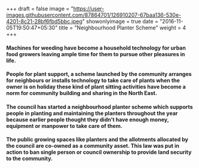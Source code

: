 +++
draft = false
image = "https://user-images.githubusercontent.com/87864701/126910207-67baa136-530e-4201-8c21-28bf6fbd5bbc.jpeg"
showonlyimage = true
date = "2016-11-05T19:50:47+05:30"
title = "Neighbourhood Planter Scheme"
weight = 4
+++

<!-- ![alt text][logo]

[logo]: https://user-images.githubusercontent.com/87864701/127719300-e74067ef-ad8a-487e-8ac7-ad9d8d75a4a0.png "Crossley Terrace" -->

#### Machines for weeding have become a household technology for urban food growers leaving ample time for them to pursue other pleasures in life.
#### People for plant support, a scheme launched by the community arranges for neighbours or installs technology to take care of plants when the owner is on holiday these kind of plant sitting activities have become a norm for community building and sharing in the North East.
#### The council has started a neighbourhood planter scheme which supports people in planting and maintaining the planters throughout the year because earlier people thought they didn’t have enough money, equipment or manpower to take care of them.
#### The public growing spaces like planters and the allotments allocated by the council are co-owned as a community asset. This law was put in action to ban single person or council ownership to provide land security to the community.
